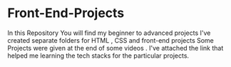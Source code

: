 # Front-End-Projects
In this Repository You will find my beginner to advanced projects I've created separate folders for HTML , CSS and front-end projects Some Projects were given at the end of some videos . I've attached the link that helped me learning the tech stacks for the particular projects.

